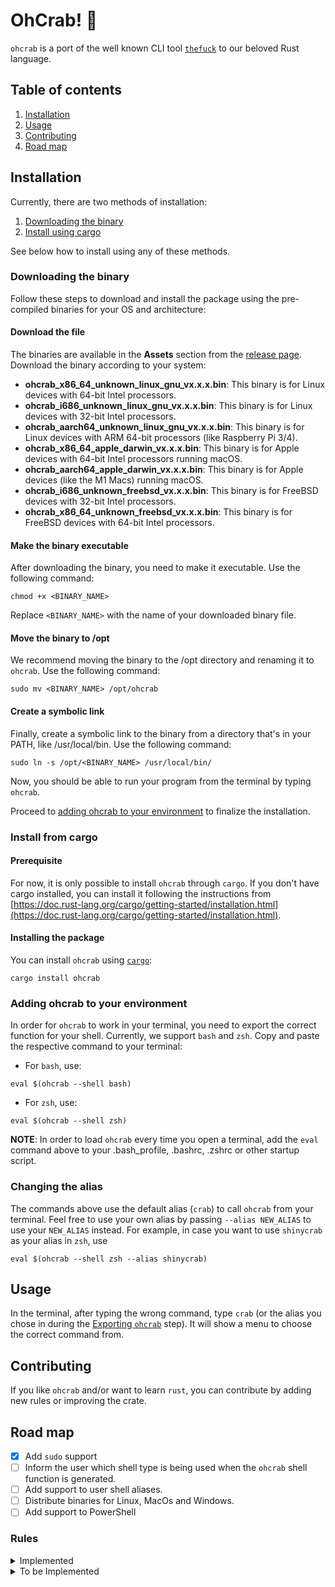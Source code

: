 # OhCrab! 🦀

`ohcrab` is a port of the well known CLI tool
[`thefuck`](https://github.com/nvbn/thefuck) to our beloved Rust language.

## Table of contents

1. [Installation](#installation)
1. [Usage](#usage)
1. [Contributing](#contributing)
1. [Road map](#road-map)

## Installation

Currently, there are two methods of installation:

1. [Downloading the binary](#downloading-the-binary)
1. [Install using cargo](#install-from-cargo)

See below how to install using any of these methods.

### Downloading the binary

Follow these steps to download and install the package using the pre-compiled
binaries for your OS and architecture:

#### Download the file

The binaries are available in the **Assets** section from the
[release page](https://github.com/luizvbo/oh-crab/releases). Download the binary
according to your system:

- **ohcrab_x86_64_unknown_linux_gnu_vx.x.x.bin**: This binary is for Linux
  devices with 64-bit Intel processors.
- **ohcrab_i686_unknown_linux_gnu_vx.x.x.bin**: This binary is for Linux devices
  with 32-bit Intel processors.
- **ohcrab_aarch64_unknown_linux_gnu_vx.x.x.bin**: This binary is for Linux
  devices with ARM 64-bit processors (like Raspberry Pi 3/4).
- **ohcrab_x86_64_apple_darwin_vx.x.x.bin**: This binary is for Apple devices
  with 64-bit Intel processors running macOS.
- **ohcrab_aarch64_apple_darwin_vx.x.x.bin**: This binary is for Apple devices
  (like the M1 Macs) running macOS.
- **ohcrab_i686_unknown_freebsd_vx.x.x.bin**: This binary is for FreeBSD devices
  with 32-bit Intel processors.
- **ohcrab_x86_64_unknown_freebsd_vx.x.x.bin**: This binary is for FreeBSD
  devices with 64-bit Intel processors.

#### Make the binary executable

After downloading the binary, you need to make it executable. Use the following
command:

```shell
chmod +x <BINARY_NAME>
```

Replace `<BINARY_NAME>` with the name of your downloaded binary file.

#### Move the binary to /opt

We recommend moving the binary to the /opt directory and renaming it to
`ohcrab`. Use the following command:

```shell
sudo mv <BINARY_NAME> /opt/ohcrab
```

#### Create a symbolic link

Finally, create a symbolic link to the binary from a directory that's in your
PATH, like /usr/local/bin. Use the following command:

```shell
sudo ln -s /opt/<BINARY_NAME> /usr/local/bin/
```

Now, you should be able to run your program from the terminal by typing
`ohcrab`.

Proceed to
[adding ohcrab to your environment](#adding-ohcrab-to-your-environment) to
finalize the installation.

### Install from cargo

#### Prerequisite

For now, it is only possible to install `ohcrab` through `cargo`. If you don't
have cargo installed, you can install it following the instructions from
[https://doc.rust-lang.org/cargo/getting-started/installation.html](https://doc.rust-lang.org/cargo/getting-started/installation.html).

#### Installing the package

You can install `ohcrab` using [`cargo`](https://crates.io/):

```shell
cargo install ohcrab
```

### Adding ohcrab to your environment

In order for `ohcrab` to work in your terminal, you need to export the correct
function for your shell. Currently, we support `bash` and `zsh`. Copy and paste
the respective command to your terminal:

- For `bash`, use:

```shell
eval $(ohcrab --shell bash)
```

- For `zsh`, use:

```shell
eval $(ohcrab --shell zsh)
```

**NOTE**: In order to load `ohcrab` every time you open a terminal, add the
`eval` command above to your .bash_profile, .bashrc, .zshrc or other startup
script.

### Changing the alias

The commands above use the default alias (`crab`) to call `ohcrab` from your
terminal. Feel free to use your own alias by passing `--alias NEW_ALIAS` to use
your `NEW_ALIAS` instead. For example, in case you want to use `shinycrab` as
your alias in `zsh`, use

```shell
eval $(ohcrab --shell zsh --alias shinycrab)
```

## Usage

In the terminal, after typing the wrong command, type `crab` (or the alias you
chose in during the [Exporting `ohcrab`](#exporting-ohcrab) step). It will show
a menu to choose the correct command from.

## Contributing

If you like `ohcrab` and/or want to learn `rust`, you can contribute by adding
new rules or improving the crate.

## Road map

- [x] Add `sudo` support
- [ ] Inform the user which shell type is being used when the `ohcrab` shell
      function is generated.
- [ ] Add support to user shell aliases.
- [ ] Distribute binaries for Linux, MacOs and Windows.
- [ ] Add support to PowerShell

### Rules

<details>
  <summary>Implemented</summary>

- [x] ag_literal
- [x] apt_get
- [x] apt_get_search
- [x] apt_list_upgradable
- [x] apt_upgrade
- [x] brew_install
- [x] brew_update_formula
- [x] cargo
- [x] cd_correction
- [x] cd_cs
- [x] cd_mkdir
- [x] cd_parent
- [x] chmod_x
- [x] choco_install
- [x] git_add
- [x] git_add_force
- [x] git_clone
- [x] git_clone_missing
- [x] git_pull
- [x] history
- [x] no_command
- [x] tmux

</details>

<details>
  <summary>To be Implemented</summary>

- [ ] adb_unknown_command
- [ ] apt_invalid_operation
- [ ] aws_cli
- [ ] az_cli
- [ ] brew_cask_dependency
- [ ] brew_link
- [ ] brew_reinstall
- [ ] brew_uninstall
- [ ] brew_unknown_command
- [ ] cargo_no_command
- [ ] cat_dir
- [ ] composer_not_command
- [ ] conda_mistype
- [ ] cp_create_destination
- [ ] cp_omitting_directory
- [ ] cpp11
- [ ] dirty_untar
- [ ] dirty_unzip
- [ ] django_south_ghost
- [ ] django_south_merge
- [ ] dnf_no_such_command
- [ ] docker_image_being_used_by_container
- [ ] docker_login
- [ ] docker_not_command
- [ ] dry
- [ ] fab_command_not_found
- [ ] fix_alt_space
- [ ] fix_file
- [ ] gem_unknown_command
- [ ] git_bisect_usage
- [ ] git_branch_0flag
- [ ] git_branch_delete
- [ ] git_branch_delete_checked_out
- [ ] git_branch_exists
- [ ] git_branch_list
- [ ] git_checkout
- [ ] git_commit_add
- [ ] git_commit_amend
- [ ] git_commit_reset
- [ ] git_diff_no_index
- [ ] git_diff_staged
- [ ] git_fix_stash
- [ ] git_flag_after_filename
- [ ] git_help_aliased
- [ ] git_hook_bypass
- [ ] git_lfs_mistype
- [ ] git_main_master
- [ ] git_merge
- [ ] git_merge_unrelated
- [ ] git_not_command
- [ ] git_pull
- [ ] git_pull_clone
- [ ] git_pull_uncommitted_changes
- [ ] git_push
- [ ] git_push_different_branch_names
- [ ] git_push_force
- [ ] git_push_pull
- [ ] git_push_without_commits
- [ ] git_rebase_merge_dir
- [ ] git_rebase_no_changes
- [ ] git_remote_delete
- [ ] git_remote_seturl_add
- [ ] git_rm_local_modifications
- [ ] git_rm_recursive
- [ ] git_rm_staged
- [ ] git_stash
- [ ] git_stash_pop
- [ ] git_tag_force
- [ ] git_two_dashes
- [ ] go_run
- [ ] go_unknown_command
- [ ] gradle_no_task
- [ ] gradle_wrapper
- [ ] grep_arguments_order
- [ ] grep_recursive
- [ ] grunt_task_not_found
- [ ] gulp_not_task
- [ ] has_exists_script
- [ ] heroku_multiple_apps
- [ ] heroku_not_command
- [ ] hostscli
- [ ] ifconfig_device_not_found
- [ ] java
- [ ] javac
- [ ] lein_not_task
- [ ] ln_no_hard_link
- [ ] ln_s_order
- [ ] long_form_help
- [ ] ls_all
- [ ] ls_lah
- [ ] man
- [ ] man_no_space
- [ ] mercurial
- [ ] missing_space_before_subcommand
- [ ] mkdir_p
- [ ] mvn_no_command
- [ ] mvn_unknown_lifecycle_phase
- [ ] nixos_cmd_not_found
- [ ] no_such_file
- [ ] npm_missing_script
- [ ] npm_run_script
- [ ] npm_wrong_command
- [ ] omnienv_no_such_command
- [ ] open
- [ ] pacman
- [ ] pacman_invalid_option
- [ ] pacman_not_found
- [ ] path_from_history
- [ ] php_s
- [ ] pip_install
- [ ] pip_unknown_command
- [ ] port_already_in_use
- [ ] prove_recursively
- [ ] python_command
- [ ] python_execute
- [ ] python_module_error
- [ ] quotation_marks
- [ ] rails_migrations_pending
- [ ] react_native_command_unrecognized
- [ ] remove_shell_prompt_literal
- [ ] remove_trailing_cedilla
- [ ] rm_dir
- [ ] rm_root
- [ ] scm_correction
- [ ] sed_unterminated_s
- [ ] sl_ls
- [ ] ssh_known_hosts
- [ ] sudo
- [ ] sudo_command_from_user_path
- [ ] switch_lang
- [ ] systemctl
- [ ] terraform_init
- [ ] terraform_no_command
- [ ] test
- [ ] touch
- [ ] tsuru_login
- [ ] tsuru_not_command
- [ ] unknown_command
- [ ] unsudo
- [ ] vagrant_up
- [ ] whois
- [ ] workon_doesnt_exists
- [ ] wrong_hyphen_before_subcommand
- [ ] yarn_alias
- [ ] yarn_command_not_found
- [ ] yarn_command_replaced
- [ ] yarn_help
- [ ] yum_invalid_operation

</details>
